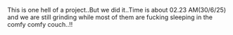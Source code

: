 This is one hell of a project..But we did it..Time is about 02.23 AM(30/6/25) and we are still grinding while most of them are fucking sleeping in the comfy comfy couch..!!
